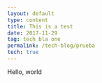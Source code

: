 ```yaml
---
layout: default
type: content
title: This is a test
date: 2017-11-29
tag: tech bla one
permalink: /tech-blog/prueba
tech: true
---
```


Hello, world